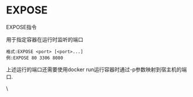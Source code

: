 # EXPOSE

EXPOSE指令

用于指定容器在运行时监听的端口

```
格式:EXPOSE <port> [<port>...]
例:EXPOSE 80 3306 8080
```

上述运行的端口还需要使用docker run运行容器时通过-p参数映射到宿主机的端口.

\
